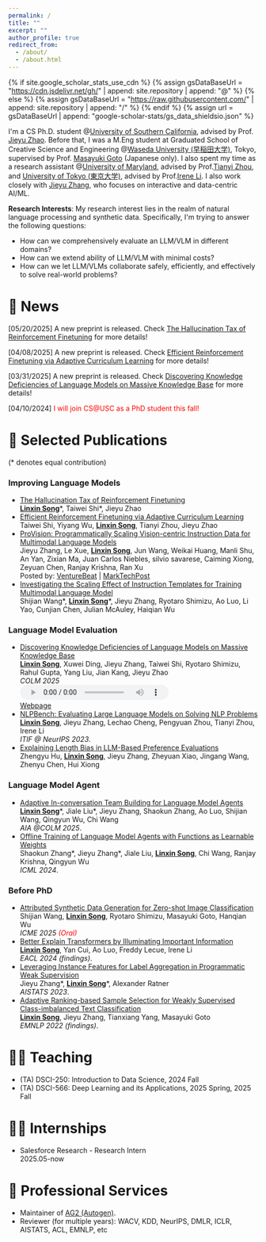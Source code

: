 ```yaml
---
permalink: /
title: ""
excerpt: ""
author_profile: true
redirect_from: 
  - /about/
  - /about.html
---
```


{% if site.google_scholar_stats_use_cdn %}
{% assign gsDataBaseUrl = "https://cdn.jsdelivr.net/gh/" | append: site.repository | append: "@" %}
{% else %}
{% assign gsDataBaseUrl = "https://raw.githubusercontent.com/" | append: site.repository | append: "/" %}
{% endif %}
{% assign url = gsDataBaseUrl | append: "google-scholar-stats/gs_data_shieldsio.json" %}

<span class='anchor' id='about-me'></span>

I'm a CS Ph.D. student @[University of Southern California](https://www.usc.edu/), advised by Prof. [Jieyu Zhao](https://jyzhao.net/index.html). Before that, I was a M.Eng student at Graduated School of Creative Science and Engineering @[Waseda University (早稲田大学)](https://www.waseda.jp/top/en/), Tokyo, supervised by Prof. [Masayuki Goto](http://www.it.mgmt.waseda.ac.jp/) (Japanese only). I also spent my time as a research assistant @[University of Maryland](https://www.umd.edu/), advised by Prof.[Tianyi Zhou](https://tianyizhou.github.io/), and [University of Tokyo (東京大学)](https://www.u-tokyo.ac.jp/en/), advised by Prof.[Irene Li](https://ireneli.eu/). I also work closely with [Jieyu Zhang](https://jieyuz2.github.io/), who focuses on interactive and data-centric AI/ML.

**Research Interests**: My research interest lies in the realm of natural language processing and synthetic data. Specifically, I'm trying to answer the following questions:
- How can we comprehensively evaluate an LLM/VLM in different domains?
- How can we extend ability of LLM/VLM with minimal costs?
- How can we let LLM/VLMs collaborate safely, efficiently, and effectively to solve real-world problems?

# 📢 News
\[05/20/2025] A new preprint is released. Check [The Hallucination Tax of Reinforcement Finetuning](http://arxiv.org/abs/2505.13988) for more details!

\[04/08/2025\] A new preprint is released. Check [Efficient Reinforcement Finetuning via Adaptive Curriculum Learning](https://arxiv.org/abs/2504.05520) for more details!

\[03/31/2025\] A new preprint is released. Check [Discovering Knowledge Deficiencies of Language Models on Massive Knowledge Base](https://arxiv.org/abs/2503.23361) for more details!

\[04/10/2024\] <span style="color:red">I will join CS@USC as a PhD student this fall!</span>


# 📝 Selected Publications
(\* denotes equal contribution)

### Improving Language Models
- [The Hallucination Tax of Reinforcement Finetuning](http://arxiv.org/abs/2505.13988)
  <br>**<u>Linxin Song</u>**\*, Taiwei Shi\*, Jieyu Zhao
- [Efficient Reinforcement Finetuning via Adaptive Curriculum Learning](https://arxiv.org/abs/2504.05520)
  <br>Taiwei Shi, Yiyang Wu, **<u>Linxin Song</u>**, Tianyi Zhou, Jieyu Zhao
- [ProVision: Programmatically Scaling Vision-centric Instruction Data for Multimodal Language Models](https://arxiv.org/pdf/2412.07012)
  <br>Jieyu Zhang, Le Xue, **<u>Linxin Song</u>**, Jun Wang, Weikai Huang, Manli Shu, An Yan, Zixian Ma, Juan Carlos Niebles, silvio savarese, Caiming Xiong, Zeyuan Chen, Ranjay Krishna, Ran Xu
  <br>Posted by: <span style="color:red">[VentureBeat](https://venturebeat.com/data-infrastructure/breaking-the-data-bottleneck-salesforces-provision-speeds-multimodal-ai-training-with-image-scene-graphs/)</span> | <span style="color:red">[MarkTechPost](https://www.marktechpost.com/2025/01/11/provision-a-scalable-programmatic-approach-to-vision-centric-instruction-data-for-multimodal-language-models/)</span>
- [Investigating the Scaling Effect of Instruction Templates for Training Multimodal Language Model](https://arxiv.org/abs/2412.08307)
  <br>Shijian Wang\*, **<u>Linxin Song</u>**\*, Jieyu Zhang, Ryotaro Shimizu, Ao Luo, Li Yao, Cunjian Chen, Julian McAuley, Haiqian Wu

### Language Model Evaluation
- [Discovering Knowledge Deficiencies of Language Models on Massive Knowledge Base](https://arxiv.org/abs/2503.23361)
  <br>**<u>Linxin Song</u>**, Xuwei Ding, Jieyu Zhang, Taiwei Shi, Ryotaro Shimizu, Rahul Gupta, Yang Liu, Jian Kang, Jieyu Zhao
  <br>*COLM 2025*
  <br><audio controls style="height: 30px;"><source src="assets/music/Stochastic Error Ascent.mp3" type="audio/mp3"></audio>
  <br>[Webpage](https://maksimstw.github.io/papers/sea)
- [NLPBench: Evaluating Large Language Models on Solving NLP Problems](https://arxiv.org/abs/2309.15630)
  <br>**<u>Linxin Song</u>**, Jieyu Zhang, Lechao Cheng, Pengyuan Zhou, Tianyi Zhou, Irene Li
  <br>*ITIF @ NeurIPS 2023*.
- [Explaining Length Bias in LLM-Based Preference Evaluations](https://arxiv.org/abs/2407.01085#)
  <br>Zhengyu Hu, **<u>Linxin Song</u>**, Jieyu Zhang, Zheyuan Xiao, Jingang Wang, Zhenyu Chen, Hui Xiong

### Language Model Agent
- [Adaptive In-conversation Team Building for Language Model Agents](https://arxiv.org/abs/2405.19425)
  <br>**<u>Linxin Song</u>**\*, Jiale Liu\*, Jieyu Zhang, Shaokun Zhang, Ao Luo, Shijian Wang, Qingyun Wu, Chi Wang
  <br>*AIA @COLM 2025*.
- [Offline Training of Language Model Agents with Functions as Learnable Weights](https://arxiv.org/pdf/2402.11359.pdf)
  <br>Shaokun Zhang\*, Jieyu Zhang\*, Jiale Liu, **<u>Linxin Song</u>**, Chi Wang, Ranjay Krishna, Qingyun Wu
  <br>*ICML 2024*.

### Before PhD
- [Attributed Synthetic Data Generation for Zero-shot Image Classification](https://arxiv.org/abs/2504.04510)
  <br>Shijian Wang, **<u>Linxin Song</u>**, Ryotaro Shimizu, Masayuki Goto, Hanqian Wu
  <br>*ICME 2025 <span style="color:red">(Oral)</span>*
- [Better Explain Transformers by Illuminating Important Information](https://arxiv.org/abs/2401.09972)
  <br>**<u>Linxin Song</u>**, Yan Cui, Ao Luo, Freddy Lecue, Irene Li
  <br>*EACL 2024 (findings)*.
- [Leveraging Instance Features for Label Aggregation in Programmatic Weak Supervision](https://proceedings.mlr.press/v206/zhang23a.html)
  <br>Jieyu Zhang\*, **<u>Linxin Song</u>**\*, Alexander Ratner
  <br>*AISTATS 2023*.
- [Adaptive Ranking-based Sample Selection for Weakly Supervised Class-imbalanced Text Classification](https://aclanthology.org/2022.findings-emnlp.119/)
  <br>**<u>Linxin Song</u>**, Jieyu Zhang, Tianxiang Yang, Masayuki Goto
  <br>*EMNLP 2022 (findings)*.


# 🧑‍🏫 Teaching
- (TA) DSCI-250: Introduction to Data Science, 2024 Fall
- (TA) DSCI-566: Deep Learning and its Applications, 2025 Spring, 2025 Fall


# 👨‍💻 Internships
- Salesforce Research - Research Intern
  <br> 2025.05-now


# 🏅 Professional Services
- Maintainer of [AG2 (Autogen)](https://ag2.ai/).
- Reviewer (for multiple years): WACV, KDD, NeurIPS, DMLR, ICLR, AISTATS, ACL, EMNLP, etc
